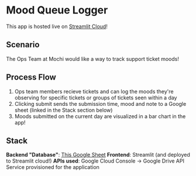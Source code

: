 # Mood Queue Logger
This app is hosted live on [Streamlit Cloud](https://juliananoronha-mochihealth-takehome.streamlit.app/)!

## Scenario
The Ops Team at Mochi would like a way to track support ticket moods! 

## Process Flow
1. Ops team members recieve tickets and can log the moods they're observing for specific tickets or groups of tickets seen within a day
2. Clicking submit sends the submission time, mood and note to a Google sheet (linked in the Stack section below)
3. Moods submitted on the current day are visualized in a bar chart in the app!

## Stack
**Backend "Database"**: [This Google Sheet](https://docs.google.com/spreadsheets/d/1qFWRxwRvVc8SXp4RiMj3w26aHI3XHNFEbHJktNOyKes/edit?usp=sharing)
**Frontend**: Streamlit (and deployed to Streamlit cloud!)
**APIs used**: Google Cloud Console -> Google Drive API Service provisioned for the application
